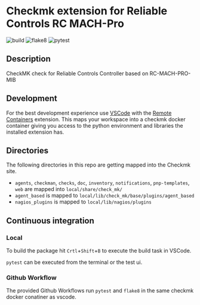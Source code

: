 # Checkmk extension for Reliable Controls RC MACH-Pro

![build](https://github.com/curtisbowden/checkmk_rc-mach-pro/workflows/build/badge.svg)
![flake8](https://github.com/curtisbowden/checkmk_rc-mach-pro/workflows/Lint/badge.svg)
![pytest](https://github.com/curtisbowden/checkmk_rc-mach-pro/workflows/pytest/badge.svg)

## Description

CheckMK check for Reliable Controls Controller based on RC-MACH-PRO-MIB

## Development

For the best development experience use [VSCode](https://code.visualstudio.com/) with the [Remote Containers](https://marketplace.visualstudio.com/items?itemName=ms-vscode-remote.remote-containers) extension. This maps your workspace into a checkmk docker container giving you access to the python environment and libraries the installed extension has.

## Directories

The following directories in this repo are getting mapped into the Checkmk site.

* `agents`, `checkman`, `checks`, `doc`, `inventory`, `notifications`, `pnp-templates`, `web` are mapped into `local/share/check_mk/`
* `agent_based` is mapped to `local/lib/check_mk/base/plugins/agent_based`
* `nagios_plugins` is mapped to `local/lib/nagios/plugins`

## Continuous integration
### Local

To build the package hit `Crtl`+`Shift`+`B` to execute the build task in VSCode.

`pytest` can be executed from the terminal or the test ui.

### Github Workflow

The provided Github Workflows run `pytest` and `flake8` in the same checkmk docker conatiner as vscode.
